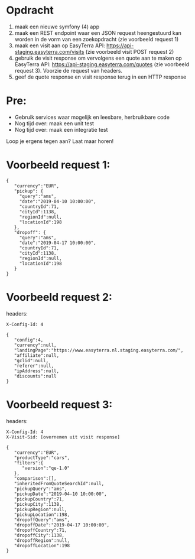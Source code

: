 Opdracht
====

1. maak een nieuwe symfony (4) app
2. maak een REST endpoint waar een JSON request heengestuurd kan worden in de vorm van een zoekopdracht (zie voorbeeld request 1)
3. maak een visit aan op EasyTerra API: https://api-staging.easyterra.com/visits (zie voorbeeld visit POST request 2)
4. gebruik de visit response om vervolgens een quote aan te maken op EasyTerra API: https://api-staging.easyterra.com/quotes (zie voorbeeld request 3). Voorzie de request van headers.
5. geef de quote response en visit response terug in een HTTP response

Pre:
====

- Gebruik services waar mogelijk en leesbare, herbruikbare code
- Nog tijd over: maak een unit test
- Nog tijd over: maak een integratie test

Loop je ergens tegen aan? Laat maar horen!


Voorbeeld request 1:
====

```
{
   "currency":"EUR",
   "pickup": {
     "query":"ams",
     "date":"2019-04-10 10:00:00",
     "countryId":71,
     "cityId":1138,
     "regionId":null,
     "locationId":198
   },
   "dropoff": {
     "query":"ams",
     "date":"2019-04-17 10:00:00",
     "countryId":71,
     "cityId":1138,
     "regionId":null,
     "locationId":198
   }
}
```

Voorbeeld request 2:
====

headers:

```
X-Config-Id: 4
```

```
{
   "config":4,
   "currency":null,
   "landingPage":"https://www.easyterra.nl.staging.easyterra.com/",
   "affiliate":null,
   "gclid":null,
   "referer":null,
   "ipAddress":null,
   "discounts":null
}
```

Voorbeeld request 3:
====

headers:

```
X-Config-Id: 4
X-Visit-Sid: [overnemen uit visit response]
```

```
{
   "currency":"EUR",
   "productType":"cars",
   "filters":{
      "version":"qe-1.0"
   },
   "comparison":[],
   "inheritedFromQuoteSearchId":null,
   "pickupQuery":"ams",
   "pickupDate":"2019-04-10 10:00:00",
   "pickupCountry":71,
   "pickupCity":1138,
   "pickupRegion":null,
   "pickupLocation":198,
   "dropoffQuery":"ams",
   "dropoffDate":"2019-04-17 10:00:00",
   "dropoffCountry":71,
   "dropoffCity":1138,
   "dropoffRegion":null,
   "dropoffLocation":198
}
```

